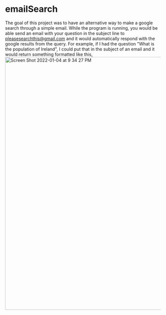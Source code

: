 # emailSearch
The goal of this project was to have an alternative way to make a google search through a simple email. While the program is running, you would be able send an email with your question in the subject line to pleasesearchthis@gmail.com and it would automatically respond with the google results from the query. 
For example, if I had the question "What is the population of Ireland", I could put that in the subject of an email and it would return something formatted like this, <img width="818" alt="Screen Shot 2022-01-04 at 9 34 27 PM" src="https://user-images.githubusercontent.com/75557870/148152213-ba5ad0b4-9e08-4e67-bdf4-307c4a245473.png">
